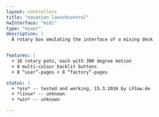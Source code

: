 ```yaml
---
layout: controllers
title: "novation launchcontrol"
hwInterface: "midi"
type: "mixer"
description: |
  A rotary box emulating the interface of a mixing desk


features: |
  + 16 rotary pots, each with 300 degree motion
  + 8 multi-colour backlit buttons
  + 8 “user”-pages + 8 “factory”-pages

status: |
  + *osx* -- tested and working, 15.3.2016 by LFSaw.de
  + *linux* -- unknown
  + *win* -- unknown

---
```

